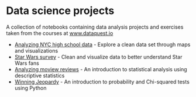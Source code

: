 # Data science projects
A collection of notebooks containing data analysis projects and exercises taken from the courses at www.dataquest.io

* [Analyzing NYC high school data](https://github.com/Fideas/data-analysis/blob/master/schools.ipynb) - Explore a clean data set through maps and visualizations
* [Star Wars survey](https://github.com/Fideas/data-analysis/blob/master/star-wars.ipynb) - Clean and visualize data to better understand Star Wars fans
* [Analyzing moview reviews](https://github.com/Fideas/data-analysis/blob/master/movies.ipynb) - An introduction to statistical analysis using descriptive statistics
* [Winning Jeopardy](https://github.com/Fideas/data-analysis/blob/master/jeopardy.ipynb) - An introduction to probability and Chi-squared tests using Python
